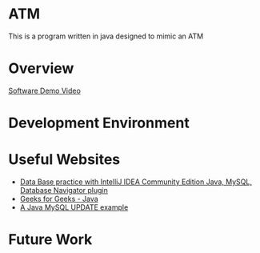 # ATM
This is a program written in java designed to mimic an ATM

# Overview

[//]: # ({Important!  Do not say in this section that this is college assignment.  Talk about what you are trying to accomplish as a software engineer to further your learning.})

[//]: # ()
[//]: # ({Provide a description the software that you wrote to demonstrate the Java language.})

[//]: # ()
[//]: # ({Describe your purpose for writing this software.})

[//]: # ()
[//]: # ({Provide a link to your YouTube demonstration.  It should be a 4-5 minute demo of the software running and a walkthrough of the code.  Focus should be on sharing what you learned about the language syntax.})

[Software Demo Video](http://youtube.link.goes.here)

# Development Environment

[//]: # ()
[//]: # ({Describe the tools that you used to develop the software})

[//]: # ()
[//]: # ({Describe the programming language that you used and any libraries.})

# Useful Websites

* [Data Base practice with IntelliJ IDEA Community Edition Java, MySQL, Database Navigator plugin](https://www.youtube.com/watch?v=AshoqjeaPkc)
* [Geeks for Geeks - Java](https://www.geeksforgeeks.org/java/?ref=shm)
* [A Java MySQL UPDATE example](https://alvinalexander.com/java/java-mysql-update-query-example/)

# Future Work

[//]: # ()
[//]: # ({Make a list of things that you need to fix, improve, and add in the future.})

[//]: # (* Item 1)

[//]: # (* Item 2)

[//]: # (* Item 3)
